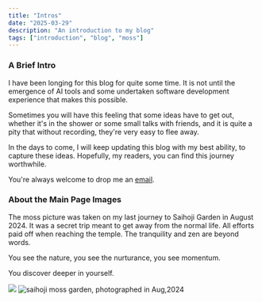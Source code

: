 ```yaml
---
title: "Intros"
date: "2025-03-29"
description: "An introduction to my blog"
tags: ["introduction", "blog", "moss"]
---
```


### A Brief Intro

I have been longing for this blog for quite some time. It is not until the emergence of AI tools and some undertaken software development experience that makes this possible.

Sometimes you will have this feeling that some ideas have to get out, whether it's in the shower or some small talks with friends, and it is quite a pity that without recording, they're very easy to flee away. 

In the days to come, I will keep updating this blog with my best ability, to capture these ideas. Hopefully, my readers, you can find this journey worthwhile.

You're always welcome to drop me an [email](mailto:wang.jiankai@outlook.com).


### About the Main Page Images
The moss picture was taken on my last journey to Saihoji Garden in August 2024. It was a secret trip meant to get away from the normal life. All efforts paid off when reaching the temple. The tranquility and zen are beyond words.

You see the nature, you see the nurturance, you see momentum.

You discover deeper in yourself.

![](/public/images/saihoji-monk.jpg)
![saihoji moss garden, photographed in Aug,2024](/public/images/saihoji-garden.jpg)